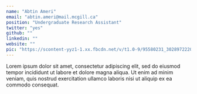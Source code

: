 ```yaml
---
name: "Abtin Ameri"
email: "abtin.ameri@mail.mcgill.ca"
position: "Undergraduate Research Assistant"
twitter: "yes"
github: ""
linkedin: ""
website: ""
pic: "https://scontent-yyz1-1.xx.fbcdn.net/v/t1.0-9/95580231_3028972220503653_6025107047702331392_o.jpg?_nc_cat=101&_nc_sid=85a577&_nc_ohc=x_PArEycc_MAX-jncgQ&_nc_ht=scontent-yyz1-1.xx&oh=0a676560ffab9c0431204861be2b3cee&oe=5EF4A764"
---
```


Lorem ipsum dolor sit amet, consectetur adipiscing elit, sed do eiusmod tempor incididunt ut labore et dolore magna aliqua. Ut enim ad minim veniam, quis nostrud exercitation ullamco laboris nisi ut aliquip ex ea commodo consequat.